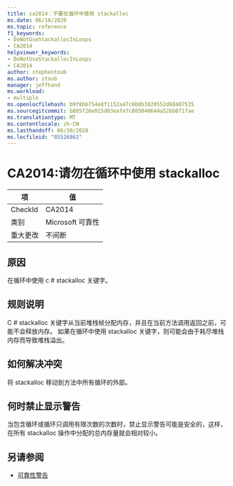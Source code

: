 ```yaml
---
title: ca2014：不要在循环中使用 stackalloc
ms.date: 06/18/2020
ms.topic: reference
f1_keywords:
- DoNotUseStackallocInLoops
- CA2014
helpviewer_keywords:
- DoNotUseStackallocInLoops
- CA2014
author: stephentoub
ms.author: stoub
manager: jeffhand
ms.workload:
- multiple
ms.openlocfilehash: b9f8b6754e8f1152a47c6b0b3820552d88407535
ms.sourcegitcommit: b885f26e015d03eafe7c885040644a52bb071fae
ms.translationtype: MT
ms.contentlocale: zh-CN
ms.lasthandoff: 06/30/2020
ms.locfileid: "85526862"
---
```

# <a name="ca2014-do-not-use-stackalloc-in-loops"></a>CA2014:请勿在循环中使用 stackalloc

|项|值|
|-|-|
|CheckId|CA2014|
|类别|Microsoft 可靠性|
|重大更改|不间断|

## <a name="cause"></a>原因

在循环中使用 c # stackalloc 关键字。

## <a name="rule-description"></a>规则说明

C # stackalloc 关键字从当前堆栈帧分配内存，并且在当前方法调用返回之前，可能不会释放内存。  如果在循环中使用 stackalloc 关键字，则可能会由于耗尽堆栈内存而导致堆栈溢出。

## <a name="how-to-fix-violations"></a>如何解决冲突

将 stackalloc 移动到方法中所有循环的外部。

## <a name="when-to-suppress-warnings"></a>何时禁止显示警告

当包含循环或循环只调用有限次数的次数时，禁止显示警告可能是安全的，这样，在所有 stackalloc 操作中分配的总内存量就会相对较小。

## <a name="see-also"></a>另请参阅

- [可靠性警告](../code-quality/reliability-warnings.md)
